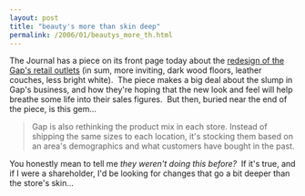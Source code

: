```yaml
---
layout: post
title: "beauty's more than skin deep"
permalink: /2006/01/beautys_more_th.html
---
```


The Journal has a piece on its front page today about the [redesign of the Gap's retail outlets](http://online.wsj.com/article_print/SB113651333092239320.html) (in sum, more inviting, dark wood floors, leather couches, less bright white).  The piece makes a big deal about the slump in Gap's business, and how they're hoping that the new look and feel will help breathe some life into their sales figures.  But then, buried near the end of the piece, is this gem...

> Gap is also rethinking the product mix in each store. Instead of shipping the same sizes to each location, it's stocking them based on an area's demographics and what customers have bought in the past.

You honestly mean to tell me _they weren't doing this before?_  If it's true, and if I were a shareholder, I'd be looking for changes that go a bit deeper than the store's skin...